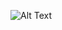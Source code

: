![Alt Text](https://storage.googleapis.com/gweb-uniblog-publish-prod/original_images/Social_dino_with_hat.gif)
